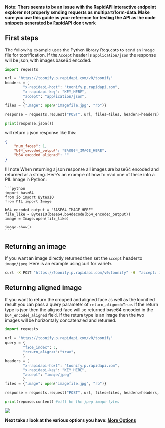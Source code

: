 **Note: There seems to be an issue with the RapidAPI interactive endpoint explorer not properly sending requests as multipart/form-data. Make sure you use this guide as your reference for testing the API as the code snippets generated by RapidAPI don't work**

## First steps

The following example uses the Python library Requests to send an image file for toonification. If the `Accept` header is `application/json` the response will be json, with images base64 encoded. 

```python
import requests

url = "https://toonify.p.rapidapi.com/v0/toonify"
headers = {
        "x-rapidapi-host": "toonify.p.rapidapi.com",
        "x-rapidapi-key": "KEY_HERE",
        "accept": "application/json",
        }
files = {"image": open("imagefile.jpg", "rb")}

response = requests.request("POST", url, files=files, headers=headers)

print(response.json())
```

will return a json response like this:

```json
{
    "num_faces": 1,
    "b64_encoded_output": "BASE64_IMAGE_HERE",
    "b64_encoded_aligned": ""
}
```

!!! note
    When returning a json response all images are base64 encoded and returned as a string. Here's an example of how to read one of these into a PIL Image in Python:

    ```python
    import base64
    from io import BytesIO
    from PIL import Image

    b64_encoded_output = "BASE64_IMAGE_HERE"
    file_like = BytesIO(base64.b64decode(b64_encoded_output))
    image = Image.open(file_like)

    image.show()
    ```

## Returning an image

If you want an image directly returned then set the `Accept` header to `image/jpeg`. Here is an example using curl for variety.

```bash
curl -X POST "https://toonify.p.rapidapi.com/v0/toonify" -H  "accept: image/jpeg" -H  "Content-Type: multipart/form-data" -H "x-rapidapi-host: toonify.p.rapidapi.com" -H "x-rapidapi-key: KEY_HERE" -F "image=@test.jpg;type=image/jpeg"
```


## Returning aligned image

If you want to return the cropped and aligned face as well as the toonified result you can pass a query parameter of `return_aligned=True`. If the return type is json then the aligned face will be returned base64 encoded in the `b64_encoded_aligned` field. If the return type is an image then the two images will be horizontally concatenated and returned.


```python
import requests

url = "https://toonify.p.rapidapi.com/v0/toonify"
query = {
        "face_index": 1, 
        "return_aligned":"true",
        }
headers = {
        "x-rapidapi-host": "toonify.p.rapidapi.com",
        "x-rapidapi-key": "KEY_HERE",
        "accept": "image/jpeg"
        }
files = {"image": open("imagefile.jpg", "rb")}

response = requests.request("POST", url, files=files, headers=headers, params=query)

print(reponse.content) #will be the jpeg image bytes
```

![](https://assets.justinpinkney.com/toonify/images/pair.jpeg)

__Next take a look at the various options you have: [More Options](more-options)__